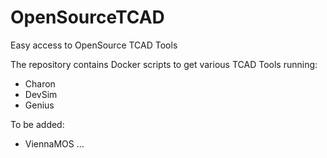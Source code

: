 # OpenSourceTCAD
Easy access to OpenSource TCAD Tools

The repository contains Docker scripts to get various TCAD Tools running:
* Charon
* DevSim
* Genius

To be added:
* ViennaMOS
...
